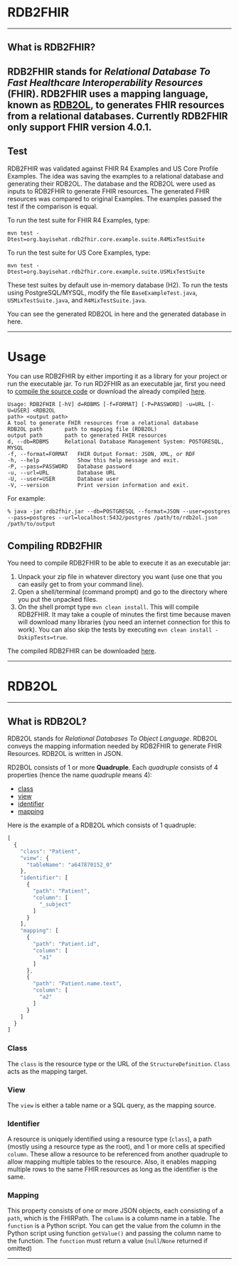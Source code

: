 # RDB2FHIR

---

## What is RDB2FHIR?

RDB2FHIR stands for *Relational Database To Fast Healthcare Interoperability Resources* (FHIR). 
RDB2FHIR uses a mapping language, known as [**RDB2OL**](#rdb2ol), to generates FHIR resources from a relational databases.
Currently RDB2FHIR only support FHIR version 4.0.1.
---

## Test

RDB2FHIR was validated against FHIR R4 Examples and US Core Profile Examples. 
The idea was saving the examples to a relational database and generating their RDB2OL. 
The database and the RDB2OL were used as inputs to RDB2FHIR to generate FHIR resources. 
The generated FHIR resources was compared to original Examples. 
The examples passed the test if the comparison is equal.  

To run the test suite for FHIR R4 Examples, type:
```shell
mvn test -Dtest=org.bayisehat.rdb2fhir.core.example.suite.R4MixTestSuite
```
To run the test suite for US Core Examples, type:
```shell
mvn test -Dtest=org.bayisehat.rdb2fhir.core.example.suite.USMixTestSuite
```
These test suites by default use in-memory database (H2). To run the tests using PostgreSQL/MYSQL,
modify the file `BaseExampleTest.java`, `USMixTestSuite.java`, and `R4MixTestSuite.java`. 

You can see the generated RDB2OL in here and the generated database in here.

___

# Usage

You can use RDB2FHIR by either importing it as a library for your project or run the executable jar.
To run RD2FHIR as an executable jar, first you need to [compile the source code](#compiling-rdb2fhir) or download the already compiled [here]().
    
```
Usage: RDB2FHIR [-hV] d=RDBMS [-f=FORMAT] [-P=PASSWORD] -u=URL [-U=USER] <RDB2OL
path> <output path>
A tool to generate FHIR resources from a relational database
RDB2OL path       path to mapping file (RDB2OL)
output path       path to generated FHIR resources
d, --db=RDBMS     Relational Database Management System: POSTGRESQL, MYSQL
-f, --format=FORMAT   FHIR Output Format: JSON, XML, or RDF
-h, --help            Show this help message and exit.
-P, --pass=PASSWORD   Database password
-u, --url=URL         Database URL
-U, --user=USER       Database user
-V, --version         Print version information and exit.
```

For example:
```shell
% java -jar rdb2fhir.jar --db=POSTGRESQL --format=JSON --user=postgres --pass=postgres --url=localhost:5432/postgres /path/to/rdb2ol.json /path/to/output
```

## Compiling RDB2FHIR

You need to compile RDB2FHIR to be able to execute it as an executable jar:

1. Unpack your zip file in whatever directory you want (use one that you can easily get to from your command line).
2. Open a shell/terminal (command prompt) and go to the directory where you put the unpacked files.
3. On the shell prompt type `mvn clean install`. This will compile RDB2FHIR. 
It may take a couple of minutes the first time because maven will download many libraries 
(you need an internet connection for this to work). 
You can also skip the tests by executing `mvn clean install -DskipTests=true`.

The compiled RDB2FHIR can be downloaded [here]().

---

# RDB2OL

---

## What is RDB2OL?

RDB2OL stands for *Relational Databases To Object Language*. 
RDB2OL conveys the mapping information needed by RDB2FHIR to generate FHIR Resources.
RDB2OL is written in JSON.  

RD2BOL consists of 1 or more **Quadruple**. Each *quadruple* consists of 4 properties (hence the name *quadruple* means 4):

- [class](#class)
- [view](#view)
- [identifier](#identifier)
- [mapping](#mapping)

Here is the example of a RDB2OL which consists of 1 quadruple:
```js
[
  {
    "class": "Patient",
    "view": {
      "tableName": "a647870152_0"
    },
    "identifier": [
      {
        "path": "Patient",
        "column": [
          "_subject"
        ]
      }
    ],
    "mapping": [
      {
        "path": "Patient.id",
        "column": [
          "a1"
        ]
      },
      {
        "path": "Patient.name.text",
        "column": [
          "a2"
        ]
      }
    ]
  }
]
```

### Class

The `class` is the resource type or the URL of the `StructureDefinition`. 
`Class` acts as the mapping target.  

### View

The `view` is either a table name or a SQL query, as the mapping source. 

### Identifier

A resource is uniquely identified using a resource type (`class`), a path (mostly using a resource type as the root), 
and 1 or more cells at specified `column`. 
These allow a resource to be referenced from another quadruple to allow mapping multiple tables to the resource.
Also, it enables mapping multiple rows to the same FHIR resources as long as the identifier is the same.

### Mapping

This property consists of one or more JSON objects, each consisting of a `path`, which is the FHIRPath. 
The `column` is a column name in a table. The `function` is a Python script. 
You can get the value from the column in the Python script using function `getValue()` and passing the column name to the function.
The `function` must return a value (`null`/`None` returned if omitted)

---
